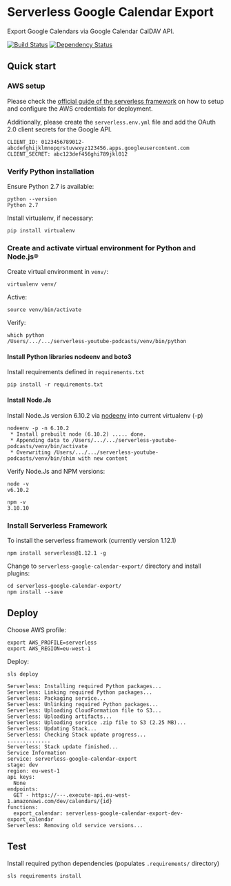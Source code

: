 # Serverless Google Calendar Export

Export Google Calendars via Google Calendar CalDAV API.

[![Build Status](https://travis-ci.org/sedden/serverless-google-calendar-export.svg?branch=master)](https://travis-ci.org/sedden/serverless-youtube-podcasts)
[![Dependency Status](https://gemnasium.com/badges/github.com/sedden/serverless-google-calendar-export.svg)](https://gemnasium.com/github.com/sedden/serverless-youtube-podcasts)

## Quick start

### AWS setup

Please check the [official guide of the serverless framework](https://serverless.com/framework/docs/providers/aws/guide/credentials/#creating-aws-access-keys)
on how to setup and configure the AWS credentials for deployment.

Additionally, please create the `serverless.env.yml` file and add the OAuth 2.0 client secrets for the Google API.

    CLIENT_ID: 0123456789012-abcdefghijklmnopqrstuvwxyz123456.apps.googleusercontent.com
    CLIENT_SECRET: abc123def456ghi789jkl012
    
### Verify Python installation

Ensure Python 2.7 is available:

    python --version
    Python 2.7

Install virtualenv, if necessary:

    pip install virtualenv

### Create and activate virtual environment for Python and Node.js®

Create virtual environment in `venv/`:

    virtualenv venv/

Active:

    source venv/bin/activate

Verify:

    which python
    /Users/.../.../serverless-youtube-podcasts/venv/bin/python

#### Install Python libraries nodeenv and boto3

Install requirements defined in `requirements.txt`

    pip install -r requirements.txt

#### Install Node.Js

Install Node.Js version 6.10.2 via [nodeenv](https://github.com/ekalinin/nodeenv) into current virtualenv (-p)

    nodeenv -p -n 6.10.2
     * Install prebuilt node (6.10.2) ..... done.
     * Appending data to /Users/.../.../serverless-youtube-podcasts/venv/bin/activate
     * Overwriting /Users/.../.../serverless-youtube-podcasts/venv/bin/shim with new content

Verify Node.Js and NPM versions:

    node -v
    v6.10.2

    npm -v
    3.10.10


### Install Serverless Framework

To install the serverless framework (currently version 1.12.1)

    npm install serverless@1.12.1 -g

Change to `serverless-google-calendar-export/` directory and install plugins:

    cd serverless-google-calendar-export/
    npm install --save


## Deploy

Choose AWS profile:

    export AWS_PROFILE=serverless
    export AWS_REGION=eu-west-1

Deploy:

    sls deploy

    Serverless: Installing required Python packages...
    Serverless: Linking required Python packages...
    Serverless: Packaging service...
    Serverless: Unlinking required Python packages...
    Serverless: Uploading CloudFormation file to S3...
    Serverless: Uploading artifacts...
    Serverless: Uploading service .zip file to S3 (2.25 MB)...
    Serverless: Updating Stack...
    Serverless: Checking Stack update progress...
    ..............
    Serverless: Stack update finished...
    Service Information
    service: serverless-google-calendar-export
    stage: dev
    region: eu-west-1
    api keys:
      None
    endpoints:
      GET - https://---.execute-api.eu-west-1.amazonaws.com/dev/calendars/{id}
    functions:
      export_calendar: serverless-google-calendar-export-dev-export_calendar
    Serverless: Removing old service versions...


## Test

Install required python dependencies (populates `.requirements/` directory)

    sls requirements install
    

    